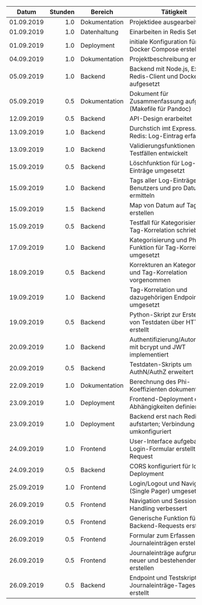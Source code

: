 | Datum      | Stunden | Bereich       | Tätigkeit                                                        |
|------------|--------:|---------------|------------------------------------------------------------------|
| 01.09.2019 |     1.0 | Dokumentation | Projektidee ausgearbeitet                                        |
| 01.09.2019 |     1.0 | Datenhaltung  | Einarbeiten in Redis Sets                                        |
| 01.09.2019 |     1.0 | Deployment    | initiale Konfiguration für Docker Compose erstellt               |
| 04.09.2019 |     1.0 | Dokumentation | Projektbeschreibung erstellt                                     |
| 05.09.2019 |     1.0 | Backend       | Backend mit Node.js, Express, Redis-Client und Docker aufgesetzt |
| 05.09.2019 |     0.5 | Dokumentation | Dokument für Zusammenfassung aufgesetzt (Makefile für Pandoc)    |
| 12.09.2019 |     0.5 | Backend       | API-Design erarbeitet                                            |
| 13.09.2019 |     1.0 | Backend       | Durchstich imt Express.js und Redis: Log-Eintrag erfassen        |
| 13.09.2019 |     1.0 | Backend       | Validierungsfunktionen mit Testfällen entwickelt                 |
| 15.09.2019 |     0.5 | Backend       | Löschfunktion für Log-Einträge umgesetzt                         |
| 15.09.2019 |     1.0 | Backend       | Tags aller Log-Einträge eines Benutzers und pro Datum ermitteln  |
| 15.09.2019 |     1.5 | Backend       | Map von Datum auf Tagliste erstellen                             |
| 15.09.2019 |     0.5 | Backend       | Testfall für Kategorisierung der Tag-Korrelation schrieben       |
| 17.09.2019 |     1.0 | Backend       | Kategorisierung und Phi-Funktion für Tag-Korrelation umgesetzt   |
| 18.09.2019 |     0.5 | Backend       | Korrekturen an Kategorisierung und Tag-Korrelation vorgenommen   |
| 19.09.2019 |     1.0 | Backend       | Tag-Korrelation und dazugehörigen Endpoint umgesetzt             |
| 19.09.2019 |     0.5 | Backend       | Python-Skript zur Erstellung von Testdaten über HTTP erstellt    |
| 20.09.2019 |     1.0 | Backend       | Authentifizierung/Autorisierung mit bcrypt und JWT implementiert |
| 20.09.2019 |     0.5 | Backend       | Testdaten-Skripts um AuthN/AuthZ erweitert                       |
| 22.09.2019 |     1.0 | Dokumentation | Berechnung des Phi-Koeffizienten dokumentiert                    |
| 23.09.2019 |     1.0 | Deployment    | Frontend-Deployment erstellt; Abhängigkeiten definiert           |
| 23.09.2019 |     1.0 | Deployment    | Backend erst nach Redis aufstarten; Verbindung umkonfiguriert    |
| 24.09.2019 |     1.0 | Frontend      | User-Interface aufgebaut; Login-Formular erstellt; Login-Request |
| 24.09.2019 |     0.5 | Backend       | CORS konfiguriert für lokales Deployment                         |
| 25.09.2019 |     1.0 | Frontend      | Login/Logout und Navigation (Single Pager) umgesetzt             |
| 26.09.2019 |     0.5 | Frontend      | Navigation und Session-Handling verbessert                       |
| 26.09.2019 |     0.5 | Frontend      | Generische Funktion für Backend-Requests erstellt                |
| 26.09.2019 |     0.5 | Frontend      | Formular zum Erfassen von Journaleinträgen erstellt              |
| 26.09.2019 |     0.5 | Frontend      | Journaleinträge aufgrund neuer und bestehender Tags erstellen    |
| 26.09.2019 |     0.5 | Backend       | Endpoint und Testskript für Journaleinträge-Tagesdaten erstellt  |
